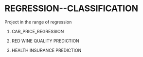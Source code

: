 # REGRESSION--CLASSIFICATION
Project in the range of regression

1) CAR_PRICE_REGRESSION

2) RED WINE QUALITY PREDICTION

3) HEALTH INSURANCE PREDICTION 
